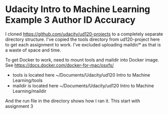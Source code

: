 # Udacity Intro to Machine Learning Example 3 Author ID Accuracy

I cloned https://github.com/udacity/ud120-projects to a completely separate directory structure. I've copied the tools directory from ud120-project here to get each assignment to work. I've excluded uploading maildir/* as that is a waste of space and time.

To get Docker to work, need to mount tools and maildir into Docker image. See https://docs.docker.com/docker-for-mac/osxfs/

* tools is located here ~/Documents/Udacity/ud120 Intro to Machine Learning/tools
* maildir is located here ~/Documents/Udacity/ud120 Intro to Machine Learning/maildir

And the run file in the directory shows how I ran it. This start with assignment 3


